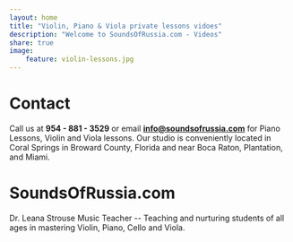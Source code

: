 ```yaml
---
layout: home
title: "Violin, Piano & Viola private lessons vidoes"
description: "Welcome to SoundsOfRussia.com - Videos"
share: true
image:
    feature: violin-lessons.jpg
---
```


# Contact 

Call us at **954 - 881 - 3529** or email **info@soundsofrussia.com** for Piano Lessons, Violin and Viola lessons. Our studio is conveniently located in Coral Springs in Broward County, Florida and near Boca Raton, Plantation, and Miami.  

# SoundsOfRussia.com

Dr. Leana Strouse Music Teacher -- Teaching and nurturing students of all ages in mastering Violin, Piano, Cello and Viola.

